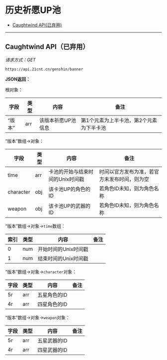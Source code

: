 # 历史祈愿UP池

- [Caughtwind API(已弃用)](#caughtwind-api已弃用)

---

## Caughtwind API（已弃用）

_请求方式：GET_

`https://api.21cnt.cn/genshin/banner`

**JSON返回：**

根对象：

| 字段 | 类型 | 内容 | 备注 |
| --- | ---- | ---- | --- |
| “版本” | arr | 该版本祈愿UP池信息 | 第1个元素为上半卡池，第2个元素为下半卡池 |

“版本”数组→对象：

| 字段 | 类型 | 内容 | 备注 |
| --- | ---- | ---- | --- |
| time | arr | 卡池的开始与结束时间的Unix时间戳 | 时间以官方发布为准，若官方未发布时间，则为空 |
| character | obj | 该卡池UP的角色的ID | 若角色ID未知，则为角色名称 |
| weapon | obj | 该卡池UP的武器的ID | 若角色ID未知，则为角色名称 |

“版本”数组→对象→`time`数组：

| 索引 | 类型 | 内容 | 备注 |
| --- | ---- | ---- | --- |
| 0 | num | 开始时间的Unix时间戳 | |
| 1 | num | 结束时间的Unix时间戳 | |

“版本”数组→对象→`character`对象：

| 字段 | 类型 | 内容 | 备注 |
| --- | ---- | ---- | --- |
| 5r | arr | 五星角色的ID | |
| 4r | arr | 四星角色的ID | |

“版本”数组→对象→`weapon`对象：

| 字段 | 类型 | 内容 | 备注 |
| --- | ---- | ---- | --- |
| 5r | arr | 五星武器的ID | |
| 4r | arr | 四星武器的ID | |
